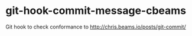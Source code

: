 # git-hook-commit-message-cbeams
Git hook to check conformance to http://chris.beams.io/posts/git-commit/
